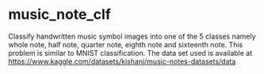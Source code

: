 # music_note_clf
Classify handwritten music symbol images into one of the 5 classes namely whole note, half note, quarter note, eighth note and sixteenth note. This problem is similar to MNIST classification. The data set used is available at https://www.kaggle.com/datasets/kishanj/music-notes-datasets/data
